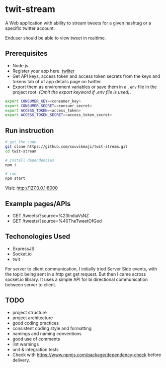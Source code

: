 # twit-stream

A Web application with ability to stream tweets for a given hashtag or a specific twitter account.

Enduser should be able to view tweet in realtime.

## Prerequisites

* Node.js
* Register your app here. [twiiter](https://apps.twitter.com/app/new)
* Get API keys, access token and access token secrets from the keys and tokens tab of of app details page on twitter.
* Export them as environment variables or save them in a `.env` file in the project root. *(Omit the export keyword if .env file is used)*.

```sh
export CONSUMER_KEY=<consumer_key>
export CONSUMER_SECRET=<consuer_secret>
export ACCESS_TOKEN=<access_token>
export ACCESS_TOKEN_SECRET=<access_token_secret>
```

## Run instruction

```sh
# get the code
git clone https://github.com/souvikmaji/twit-stream.git
cd twit-stream

# install dependencies
npm i

# run
npm start
```

Visit: <http://127.0.0.1:8000>

## Example pages/APIs

* GET /tweets/?source=%23IndiaVsNZ
* GET /tweets/?source=%40TheTweetOfGod

## Techonologies Used

* ExpressJS
* Socket.io
* twit

For server to client communication, I initially tried Server Side events, with the topic being sent in a http get get request. But then I came across socket.io library. It uses a simple API for bi directional communication between server to client. 

## TODO

* project structure
* project architecture
* good coding practices
* consistent coding style and formatting
* namings and naming conventions
* good use of comments
* lint warnings
* unit & integration tests
* Check with <https://www.npmjs.com/package/dependency-check> before delivery.
